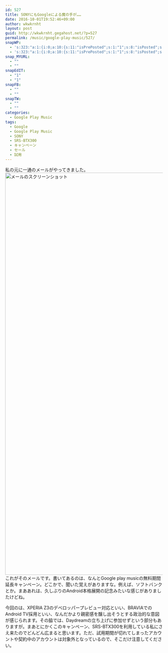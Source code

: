 ```yaml
---
id: 527
title: SONYにもGoogleによる魔の手が……
date: 2016-10-01T19:52:46+09:00
author: wkwkrnht
layout: post
guid: http://wkwkrnht.gegahost.net/?p=527
permalink: /music/google-play-music/527/
snapWP:
  - 's:323:"a:1:{i:0;a:10:{s:11:"isPrePosted";s:1:"1";s:8:"isPosted";s:1:"1";s:4:"pgID";s:3:"617";s:5:"pDate";s:19:"2016-11-03 09:55:03";s:2:"do";s:1:"1";s:11:"SNAPformatT";s:15:"%TITLE% %HTAGS%";s:10:"SNAPformat";s:46:"<a class="embedly-card" href="%URL%">%URL%</a>";s:9:"isAutoImg";s:1:"A";s:8:"imgToUse";s:0:"";s:4:"doWP";s:1:"1";}}";'
  - 's:323:"a:1:{i:0;a:10:{s:11:"isPrePosted";s:1:"1";s:8:"isPosted";s:1:"1";s:4:"pgID";s:3:"617";s:5:"pDate";s:19:"2016-11-03 09:55:03";s:2:"do";s:1:"1";s:11:"SNAPformatT";s:15:"%TITLE% %HTAGS%";s:10:"SNAPformat";s:46:"<a class="embedly-card" href="%URL%">%URL%</a>";s:9:"isAutoImg";s:1:"A";s:8:"imgToUse";s:0:"";s:4:"doWP";s:1:"1";}}";'
snap_MYURL:
  - ""
  - ""
snapEdIT:
  - "1"
  - "1"
snapFB:
  - ""
  - ""
snapTW:
  - ""
  - ""
categories:
  - Google Play Music
tags:
  - Google
  - Google Play Music
  - SONY
  - SRS-BTX300
  - キャンペーン
  - セール
  - 試用
---
```

私の元に一通のメールがやってきました。<img class="size-full wp-image-287" src="https://wkwkrnht.gegahost.net/2016/10/google_x_sony.png" alt="メールのスクリーンショット" width="720" height="1280" />これがそのメールです。書いてあるのは、なんとGoogle play musicの無料期間延長キャンペーン。どこかで、聞いた覚えがありますな。例えば、ソフトバンクとか。まああれは、久しぶりのAndroid本格展開の記念みたいな感じがありましたけどね。

今回のは、XPERIA Z3のデベロッパープレビュー対応といい、BRAVIAでのAndroid TV採用といい、なんだかより親密感を醸し出そうとする政治的な意図が感じられます。その脇では、Daydreamの立ち上げに参加せずという部分もありますが。まあとにかくこのキャンペーン、SRS-BTX300を利用している私にさえ来たのでどんどん広まると思います。ただ、試用期間が切れてしまったアカウントや契約中のアカウントは対象外となっているので、そこだけ注意してください。